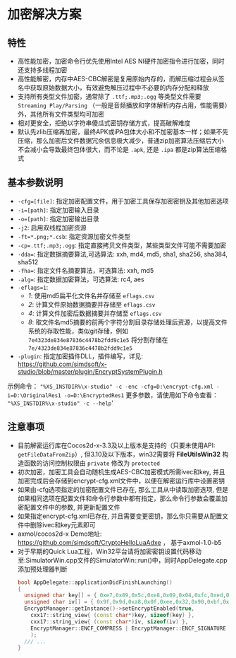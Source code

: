 # 加密解决方案

## 特性

* 高性能加密，加密命令行优先使用Intel AES NI硬件加密指令进行加密，同时还支持多线程加密
* 高性能解密，内存中AES-CBC解密是复用原始内存的，而解压缩过程会从签名中获取原始数据大小，有效避免解压过程中不必要的内存分配和释放
* 支持所有类型文件加密，通常除了 `.ttf;.mp3;.ogg` 等类型文件需要 `Streaming Play/Parsing` （一般是音频播放和字体解析内存占用，性能需要）外，其他所有文件类型均可加密
* 相对更安全，拒绝以字符串傻瓜式密钥存储方式，提高破解难度
* 默认先zlib压缩再加密，最终APK或iPA包体大小和不加密基本一样；如果不先压缩，那么加密后文件数据冗余信息极大减少，普通zip加密算法压缩后大小不会减小会导致最终包体很大，而不论是 `.apk`, 还是 `.ipa` 都是zip算法压缩格式

## 基本参数说明

* `-cfg=[file]`: 指定加密配置文件，用于加密工具保存加密密钥及其他加密选项
* `-i=[path]`: 指定加密输入目录
* `-o=[path]`: 指定加密输出目录
* `-j2`:                  启用双线程加密资源
* `-ft=*.png;*.csb`:      指定资源加密文件类型
* `-cp=.ttf;.mp3;.ogg`:   指定直接拷贝文件类型，某些类型文件可能不需要加密
* `-dda=`: 指定数据摘要算法,可选算法: xxh, md4, md5, sha1, sha256, sha384, sha512
* `-fha=`: 指定文件名摘要算法，可选算法: xxh, md5
* `-alg=`: 指定数据加密算法，可选算法: rc4, aes
* `-eflags=1`: 
    - *1*: 使用md5扁平化文件名并存储至 `eflags.csv`
    - *2*: 计算文件原始数据摘要并存储至 `eflags.csv`
    - *4*: 计算文件加密后数据摘要并存储至 `eflags.csv`
    - *8*: 取文件名md5摘要的前两个字符分割目录存储处理后资源，以提高文件系统的存取性能，类似git存储，例如 `7e4323de834e87836c4478b2fdd9c1e5` 将分割存储在 `7e/4323de834e87836c4478b2fdd9c1e5`
* `-plugin`: 指定加密插件DLL，插件编写，详见: https://github.com/simdsoft/x-studio/blob/master/plugin/EncryptSystemPlugin.h

 示例命令： `"%XS_INSTDIR%\x-studio" -c -enc -cfg=D:\encrypt-cfg.xml -i=D:\OriginalRes1 -o=D:\EncryptedRes1`
 更多参数，请使用如下命令查看： `"%XS_INSTDIR%\x-studio" -c --help`'

## 注意事项

* 目前解密运行库在Cocos2d-x-3.3及以上版本是支持的（只要未使用API: `getFileDataFromZip`）, 但3.10及以下版本，win32需要将 **FileUtilsWin32** 构造函数的访问控制权限由 `private` 修改为 `protected` 
* 初次加密，加密工具会自动随机生成AES-CBC加密模式所需ivec和key, 并且加密完成后会存储到encrypt-cfg.xml文件中，以便在解密运行库中设置密钥
* 如果由-cfg选项指定的加密配置文件已存在, 那么工具从中读取加密选项, 但是如果相同选项在配置文件和命令行参数中都有指定，那么命令行参数会覆盖加密配置文件中的参数, 并更新配置文件
* 如果指定encrypt-cfg.xml已存在, 并且需要变更密钥，那么你只需要从配置文件中删除ivec和key元素即可
* axmol/cocos2d-x Demo地址: https://github.com/simdsoft/CryptoHelloLuaAdxe ， 基于axmol-1.0-b5
* 对于早期的Quick Lua工程，Win32平台请将加密密钥设置代码移动至:SimulatorWin.cpp文件的SimulatorWin::run()中，同时AppDelegate.cpp添加预处理器判断
  ```cpp
  bool AppDelegate::applicationDidFinishLaunching()
  {
    unsigned char key[] = { 0xe7,0x89,0x5c,0xe8,0x09,0x04,0xfc,0xed,0x15,0x14,0x32,0x02,0x6e,0xd6,0xaf,0xb9,0x8d,0x42,0x09,0xc9,0xf1,0x69,0xbf,0x03,0x7f,0xb4,0x54,0xe7,0xd7,0x4a,0xf2,0xba };
    unsigned char iv[] = { 0x9f,0x9d,0xa8,0x0f,0xee,0x32,0x90,0xbf,0x62,0xf2,0x06,0x1b,0x59,0xe5,0x5f,0x37 };
    EncryptManager::getInstance()->setEncryptEnabled(true,
      cxx17::string_view{ (const char*)key, sizeof(key) },
      cxx17::string_view{ (const char*)iv, sizeof(iv) },
      EncryptManager::ENCF_COMPRESS | EncryptManager::ENCF_SIGNATURE | 5 << 16
      );
    /// ...
  }
  ```

